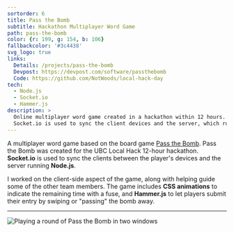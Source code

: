 ```yaml
---
sortorder: 6
title: Pass the Bomb
subtitle: Hackathon Multiplayer Word Game
path: pass-the-bomb
color: {r: 199, g: 154, b: 106}
fallbackcolor: '#3c4438'
svg_logo: true
links:
  Details: /projects/pass-the-bomb
  Devpost: https://devpost.com/software/passthebomb
  Code: https://github.com/NotWoods/local-hack-day
tech:
  - Node.js
  - Socket.io
  - Hammer.js
description: >
  Online multiplayer word game created in a hackathon within 12 hours.
  Socket.io is used to sync the client devices and the server, which runs Node.js.
---
```

A multiplayer word game based on the board game [Pass the Bomb](https://en.wikipedia.org/wiki/Pass_the_Bomb).
Pass the Bomb was created for the UBC Local Hack 12-hour hackathon.
**Socket.io** is used to sync the clients between the player's devices and
the server running **Node.js**.

I worked on the client-side aspect of the game, along with helping guide some
of the other team members. The game includes **CSS animations** to indicate the
remaining time with a fuse, and **Hammer.js** to let players submit their entry
by swiping or "passing" the bomb away.

___

![Playing a round of Pass the Bomb in two windows](/images/pass-the-bomb/demo.gif)
